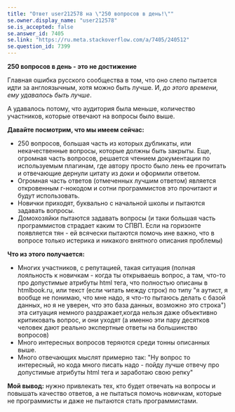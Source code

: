 ```yaml
---
title: "Ответ user212578 на \"250 вопросов в день!\""
se.owner.display_name: "user212578"
se.is_accepted: false
se.answer_id: 7405
se.link: "https://ru.meta.stackoverflow.com/a/7405/240512"
se.question_id: 7399
---
```


**250 вопросов в день - это не достижение**

Главная ошибка русского сообщества в том, что оно слепо пытается идти за англоязычным, хотя можно быть лучше. И, *до этого времени, ему удавалось быть лучше*. 

А удавалось потому, что аудитория была меньше, количество участников, которые отвечают на вопросы было выше.

**Давайте посмотрим, что мы имеем сейчас:**

- 250 вопросов, большая часть из которых дубликаты, или некачественные вопросы, которые должны быть закрыты. Еще, огромная часть вопросов, решается чтением документации по используемым плагинам, где автору просто было лень ее прочитать и отвечающие дернули цитату из доки и оформили ответом.
- Огромная часть ответов (отмеченных лучшим ответом) является откровенным г-нокодом и сотни программистов это прочитают и будут использовать.
- Новички приходят, буквально с начальной школы и пытаются задавать вопросы.
- Домохозяйки пытаются задавать вопросы (и таки большая часть программистов страдает каким то СПВП. Если на горизонте появляется тян - ей всячески пытаются помочь ине важно, что в вопросе только истерика и никакого внятного описания проблемы)

**Что из этого получается:**

- Многих участников, с репутацией, такая ситуация (полная лояльность к новичкам - когда ты открываешь вопрос, а там, что-то про допустимые атрибуты html тега, что полностью описаны в htmlbook.ru, или текст (если читать между строк) по типу "я аутист, я вообще не понимаю, что мне надо, я что-то пытаюсь делать с базой данных, но я не уверен, что это база данных, возможно это строка") эта ситуация немного раздражает,когда нельзя даже объективно критиковать вопрос, и они уходят (а именно эти пару десятков человек дают реально экспертные ответы на большинство вопросов)
- Много интересных вопросов теряются среди тонны описанных выше.
- Много отвечающих мыслят примерно так: "Ну вопрос то интересный, но кода много писать надо - пойду лучше отвечу про допустимые атрибуты html тега и заработаю свою репку"

**Мой вывод:**  нужно привлекать тех, кто будет отвечать на вопросы и повышать качество ответов, а не пытаться помочь новичкам, которые не программисты и даже не пытаются стать программистами. 
